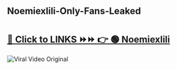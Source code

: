 
 ## Noemiexlili-Only-Fans-Leaked

# <h2><a href="https://clipsfans.com/Noemiexlili&ref=git">🔗 Click to LINKS ⏩⏩ 👉 🟢 Noemiexlili </a></h2>

<a href="https://clipsfans.com/Noemiexlili&ref=git" rel="nofollow" data-target="animated-image.originalLink"><img src="https://i.ibb.co.com/xMMVF88/686577567.gif" alt="Viral Video Original" style="max-width: 100%; display: inline-block;" data-target="animated-image.originalImage"></a>
